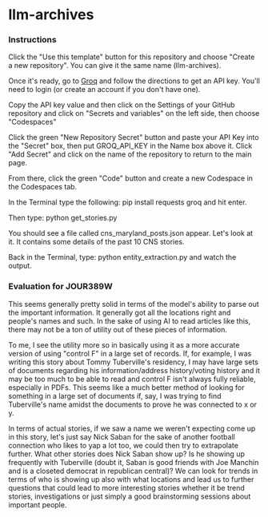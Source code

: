 # llm-archives

### Instructions

Click the "Use this template" button for this repository and choose "Create a new repository". You can give it the same name (llm-archives).

Once it's ready, go to [Groq](https://console.groq.com/keys) and follow the directions to get an API key. You'll need to login (or create an account if you don't have one).

Copy the API key value and then click on the Settings of your GitHub repository and click on "Secrets and variables" on the left side, then choose "Codespaces"

Click the green "New Repository Secret" button and paste your API Key into the "Secret" box, then put GROQ_API_KEY in the Name box above it. Click "Add Secret" and click on the name of the repository to return to the main page.

From there, click the green "Code" button and create a new Codespace in the Codespaces tab.

In the Terminal type the following: pip install requests groq and hit enter.

Then type: python get_stories.py

You should see a file called cns_maryland_posts.json appear. Let's look at it. It contains some details of the past 10 CNS stories.

Back in the Terminal, type: python entity_extraction.py and watch the output.

### Evaluation for JOUR389W

This seems generally pretty solid in terms of the model's ability to parse out the important information. It generally got all the locations right and people's names and such. In the sake of using AI to read articles like this, there may not be a ton of utility out of these pieces of information. 

To me, I see the utility more so in basically using it as a more accurate version of using "control F" in a large set of records. If, for example, I was writing this story about Tommy Tuberville's residency, I may have large sets of documents regarding his information/address history/voting history and it may be too much to be able to read and control F isn't always fully reliable, especially in PDFs. This seems like a much better method of looking for something in a large set of documents if, say, I was trying to find Tuberville's name amidst the documents to prove he was connected to x or y. 

In terms of actual stories, if we saw a name we weren't expecting come up in this story, let's just say Nick Saban for the sake of another football connection who likes to yap a lot too, we could then try to extrapolate further. What other stories does Nick Saban show up? Is he showing up frequently with Tuberville (doubt it, Saban is good friends with Joe Manchin and is a closeted democrat in republican central)? We can look for trends in terms of who is showing up also with what locations and lead us to further questions that could lead to more interesting stories whether it be trend stories, investigations or just simply a good brainstorming sessions about important people. 
